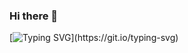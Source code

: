 ### Hi there 👋
[![Typing SVG](https://readme-typing-svg.herokuapp.com?font=Architects+Daughter&color=FF1493&size=30&lines=Hey!+I'm+Mica,+Future+Developer...;)](https://git.io/typing-svg)
<!--
**MicaReartes/MicaReartes** is a ✨ _special_ ✨ repository because its `README.md` (this file) appears on your GitHub profile.

Here are some ideas to get you started:

- 🔭 I’m currently working on ...
- 🌱 I’m currently learning ...
- 👯 I’m looking to collaborate on ...
- 🤔 I’m looking for help with ...
- 💬 Ask me about ...
- 📫 How to reach me: ...
- 😄 Pronouns: ...
- ⚡ Fun fact: ...
-->
